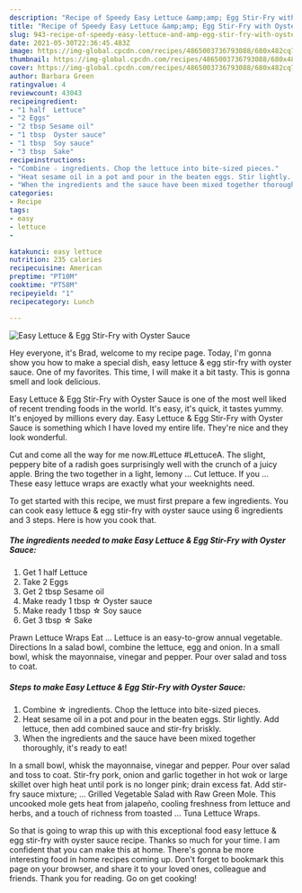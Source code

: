 ```yaml
---
description: "Recipe of Speedy Easy Lettuce &amp;amp; Egg Stir-Fry with Oyster Sauce"
title: "Recipe of Speedy Easy Lettuce &amp;amp; Egg Stir-Fry with Oyster Sauce"
slug: 943-recipe-of-speedy-easy-lettuce-and-amp-egg-stir-fry-with-oyster-sauce
date: 2021-05-30T22:36:45.483Z
image: https://img-global.cpcdn.com/recipes/4865003736793088/680x482cq70/easy-lettuce-egg-stir-fry-with-oyster-sauce-recipe-main-photo.jpg
thumbnail: https://img-global.cpcdn.com/recipes/4865003736793088/680x482cq70/easy-lettuce-egg-stir-fry-with-oyster-sauce-recipe-main-photo.jpg
cover: https://img-global.cpcdn.com/recipes/4865003736793088/680x482cq70/easy-lettuce-egg-stir-fry-with-oyster-sauce-recipe-main-photo.jpg
author: Barbara Green
ratingvalue: 4
reviewcount: 43043
recipeingredient:
- "1 half  Lettuce"
- "2 Eggs"
- "2 tbsp Sesame oil"
- "1 tbsp  Oyster sauce"
- "1 tbsp  Soy sauce"
- "3 tbsp  Sake"
recipeinstructions:
- "Combine ☆ ingredients. Chop the lettuce into bite-sized pieces."
- "Heat sesame oil in a pot and pour in the beaten eggs. Stir lightly. Add lettuce, then add combined sauce and stir-fry briskly."
- "When the ingredients and the sauce have been mixed together thoroughly, it&#39;s ready to eat!"
categories:
- Recipe
tags:
- easy
- lettuce
- 

katakunci: easy lettuce  
nutrition: 235 calories
recipecuisine: American
preptime: "PT10M"
cooktime: "PT58M"
recipeyield: "1"
recipecategory: Lunch

---
```



![Easy Lettuce &amp; Egg Stir-Fry with Oyster Sauce](https://img-global.cpcdn.com/recipes/4865003736793088/680x482cq70/easy-lettuce-egg-stir-fry-with-oyster-sauce-recipe-main-photo.jpg)

Hey everyone, it's Brad, welcome to my recipe page. Today, I'm gonna show you how to make a special dish, easy lettuce &amp; egg stir-fry with oyster sauce. One of my favorites. This time, I will make it a bit tasty. This is gonna smell and look delicious.

Easy Lettuce &amp; Egg Stir-Fry with Oyster Sauce is one of the most well liked of recent trending foods in the world. It's easy, it's quick, it tastes yummy. It's enjoyed by millions every day. Easy Lettuce &amp; Egg Stir-Fry with Oyster Sauce is something which I have loved my entire life. They're nice and they look wonderful.

Cut and come all the way for me now.#Lettuce #LettuceA. The slight, peppery bite of a radish goes surprisingly well with the crunch of a juicy apple. Bring the two together in a light, lemony … Cut lettuce. If you … These easy lettuce wraps are exactly what your weeknights need.


To get started with this recipe, we must first prepare a few ingredients. You can cook easy lettuce &amp; egg stir-fry with oyster sauce using 6 ingredients and 3 steps. Here is how you cook that.

<!--inarticleads1-->

##### The ingredients needed to make Easy Lettuce &amp; Egg Stir-Fry with Oyster Sauce:

1. Get 1 half  Lettuce
1. Take 2 Eggs
1. Get 2 tbsp Sesame oil
1. Make ready 1 tbsp ☆ Oyster sauce
1. Make ready 1 tbsp ☆ Soy sauce
1. Get 3 tbsp ☆ Sake


Prawn Lettuce Wraps Eat … Lettuce is an easy-to-grow annual vegetable. Directions In a salad bowl, combine the lettuce, egg and onion. In a small bowl, whisk the mayonnaise, vinegar and pepper. Pour over salad and toss to coat. 

<!--inarticleads2-->

##### Steps to make Easy Lettuce &amp; Egg Stir-Fry with Oyster Sauce:

1. Combine ☆ ingredients. Chop the lettuce into bite-sized pieces.
1. Heat sesame oil in a pot and pour in the beaten eggs. Stir lightly. Add lettuce, then add combined sauce and stir-fry briskly.
1. When the ingredients and the sauce have been mixed together thoroughly, it&#39;s ready to eat!


In a small bowl, whisk the mayonnaise, vinegar and pepper. Pour over salad and toss to coat. Stir-fry pork, onion and garlic together in hot wok or large skillet over high heat until pork is no longer pink; drain excess fat. Add stir-fry sauce mixture; … Grilled Vegetable Salad with Raw Green Mole. This uncooked mole gets heat from jalapeño, cooling freshness from lettuce and herbs, and a touch of richness from toasted … Tuna Lettuce Wraps. 

So that is going to wrap this up with this exceptional food easy lettuce &amp; egg stir-fry with oyster sauce recipe. Thanks so much for your time. I am confident that you can make this at home. There's gonna be more interesting food in home recipes coming up. Don't forget to bookmark this page on your browser, and share it to your loved ones, colleague and friends. Thank you for reading. Go on get cooking!
